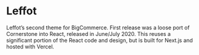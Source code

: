 # Leffot

Leffot’s second theme for BigCommerce. First release was a loose port of Cornerstone into React, released in June/July 2020. This reuses a significant portion of the React code and design, but is built for Next.js and hosted with Vercel.
